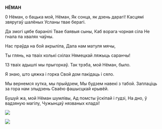  
**НЁМАН**

0 Нёман, о бацька мой, Нёман, Як сонца, як дзень дарагі! Касцямі звяругаў шалёных Усланы твае берагі.

Да змогі цябе баранілі Твае баявыя сыны, Каб ворага чорная сіла He гнала па хвалях чаўны.

Нас праўда на бой акрыліла, Дала нам матуля мячы,

Ты глянь, на тваіх колькі схілах Нямецкай ляжыць саранчы!

13 тваіх адышлі мы прыгоркаў. Так трэба, мой Нёман, было.

Я знаю, што цяжка і горка Свой дом пакідаць і сяло.

Мы вернемся хутка, мы прыйдзем, Мы будзем навекі з табой. Заплаціць за гора нам злыдзень Сваёю фашысцкай крывёй.

Бушуй жа, мой Нёман шумлівы, Ад помсты ўскіпай і гудзі, На дно, ў вадзяную магілу, Чужынцаў нязваных кладзі!

![](2022-%D0%9C%D1%96%D0%BD%D1%81%D0%BA-%D0%BB%D1%83%D1%87%D0%BD%D0%B0%D1%81%D1%86%D1%8C-%D0%BC%D1%96%D0%BA%D0%BE%D0%BB%D0%B0-%D0%BC%D1%8F%D1%82%D0%BB%D1%96%D1%86%D0%BA%D1%96_html_6fa912ca43b9a73.jpg)  
  

![](2022-%D0%9C%D1%96%D0%BD%D1%81%D0%BA-%D0%BB%D1%83%D1%87%D0%BD%D0%B0%D1%81%D1%86%D1%8C-%D0%BC%D1%96%D0%BA%D0%BE%D0%BB%D0%B0-%D0%BC%D1%8F%D1%82%D0%BB%D1%96%D1%86%D0%BA%D1%96_html_4b1642ffe1a5c0e5.jpg)  
